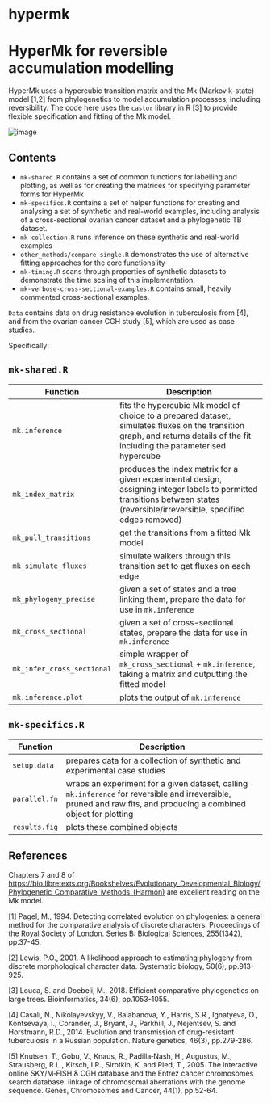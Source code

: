 # hypermk

HyperMk for reversible accumulation modelling
===

HyperMk uses a hypercubic transition matrix and the Mk (Markov k-state) model [1,2] from phylogenetics to model accumulation processes, including reversibility. The code here uses the `castor` library in R [3] to provide flexible specification and fitting of the Mk model. 

![image](https://github.com/StochasticBiology/hypermk/assets/50171196/2e190633-07ad-4550-9660-117d7b44b714)

Contents
---

* `mk-shared.R` contains a set of common functions for labelling and plotting, as well as for creating the matrices for specifying parameter forms for HyperMk
* `mk-specifics.R` contains a set of helper functions for creating and analysing a set of synthetic and real-world examples, including analysis of a cross-sectional ovarian cancer dataset and a phylogenetic TB dataset.
* `mk-collection.R` runs inference on these synthetic and real-world examples
* `other_methods/compare-single.R` demonstrates the use of alternative fitting approaches for the core functionality
* `mk-timing.R` scans through properties of synthetic datasets to demonstrate the time scaling of this implementation.
* `mk-verbose-cross-sectional-examples.R` contains small, heavily commented
  cross-sectional examples.

`Data` contains data on drug resistance evolution in tuberculosis from [4], and from the ovarian cancer CGH study [5], which are used as case studies.

Specifically:

`mk-shared.R`
----

| Function | Description |
|----------|------------ |
| `mk.inference` | fits the hypercubic Mk model of choice to a prepared dataset, simulates fluxes on the transition graph, and returns details of the fit including the parameterised hypercube |
| `mk_index_matrix` | produces the index matrix for a given experimental design, assigning integer labels to permitted transitions between states (reversible/irreversible, specified edges removed) |
| `mk_pull_transitions` | get the transitions from a fitted Mk model|
| `mk_simulate_fluxes` | simulate walkers through this transition set to get fluxes on each edge|
| `mk_phylogeny_precise` | given a set of states and a tree linking them, prepare the data for use in `mk.inference` |
| `mk_cross_sectional` | given a set of cross-sectional states, prepare the data for use in `mk.inference` |
| `mk_infer_cross_sectional` | simple wrapper of `mk_cross_sectional` + `mk.inference`, taking a matrix and outputting the fitted model |
| `mk.inference.plot` | plots the output of `mk.inference` |

`mk-specifics.R`
----

| Function | Description |
|----------|------------ |
| `setup.data` | prepares data for a collection of synthetic and experimental case studies |
| `parallel.fn` | wraps an experiment for a given dataset, calling `mk.inference` for reversible and irreversible, pruned and raw fits, and producing a combined object for plotting |
| `results.fig` | plots these combined objects |


References
---

Chapters 7 and 8 of https://bio.libretexts.org/Bookshelves/Evolutionary_Developmental_Biology/Phylogenetic_Comparative_Methods_(Harmon) are excellent reading on the Mk model.

[1] Pagel, M., 1994. Detecting correlated evolution on phylogenies: a general method for the comparative analysis of discrete characters. Proceedings of the Royal Society of London. Series B: Biological Sciences, 255(1342), pp.37-45.

[2] Lewis, P.O., 2001. A likelihood approach to estimating phylogeny from discrete morphological character data. Systematic biology, 50(6), pp.913-925.

[3] Louca, S. and Doebeli, M., 2018. Efficient comparative phylogenetics on large trees. Bioinformatics, 34(6), pp.1053-1055.

[4] Casali, N., Nikolayevskyy, V., Balabanova, Y., Harris, S.R., Ignatyeva, O., Kontsevaya, I., Corander, J., Bryant, J., Parkhill, J., Nejentsev, S. and Horstmann, R.D., 2014. Evolution and transmission of drug-resistant tuberculosis in a Russian population. Nature genetics, 46(3), pp.279-286.

[5] Knutsen, T., Gobu, V., Knaus, R., Padilla‐Nash, H., Augustus, M., Strausberg, R.L., Kirsch, I.R., Sirotkin, K. and Ried, T., 2005. The interactive online SKY/M‐FISH & CGH database and the Entrez cancer chromosomes search database: linkage of chromosomal aberrations with the genome sequence. Genes, Chromosomes and Cancer, 44(1), pp.52-64.
